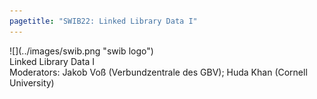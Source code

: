 ```yaml
---
pagetitle: "SWIB22: Linked Library Data I"
---
```



<div id="top">
<div class="column left">![](../images/swib.png "swib logo")</div>
<div class="column middle">Linked Library Data I</div>
<div class="column right"></div>
</div>

<div id="prog">
<div>Moderators: Jakob Voß (Verbundzentrale des GBV); Huda Khan (Cornell University)</div>
<!-- 2022-11-28 15:30 16:45 



## Mapping and transforming MARC21 bibliographic metadata to LRM/RDA/RDF

<b><u>Theodore Gerontakos</u>, <u>Crystal Yragui</u>, <u>Zhuo Pan</u></b><br />
University of Washington Libraries, United States of America



## A crosswalk in the park? Converting from MARC 21 to Linked Art

<b><u>Martin Lovell</u>, <u>Timothy A. Thompson</u></b><br />
Yale University, United States of America



## A LITL more quality: improving the correctness and completeness of library catalogs with a librarian-in-the-loop linked data workflow

<b><u>Sven Lieber</u>, Ann Van Camp, Hannes Lowagie</b><br />
Royal Library of Belgium (KBR), Belgium



</div>


